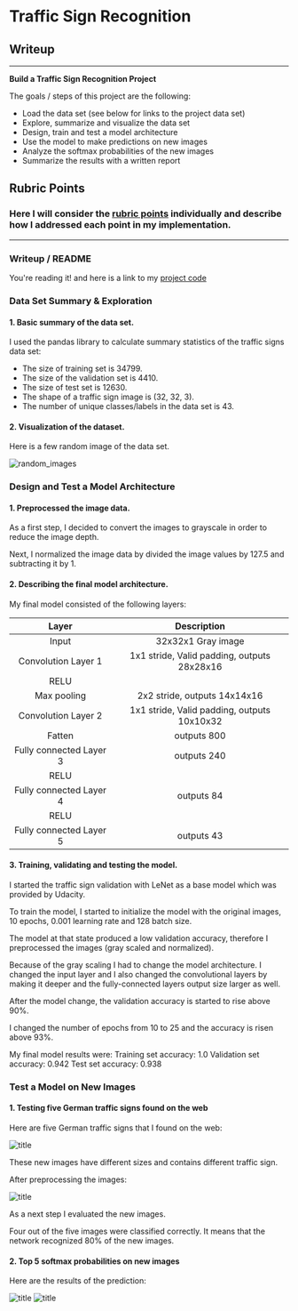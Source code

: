 # **Traffic Sign Recognition** 

## Writeup

---

**Build a Traffic Sign Recognition Project**

The goals / steps of this project are the following:
* Load the data set (see below for links to the project data set)
* Explore, summarize and visualize the data set
* Design, train and test a model architecture
* Use the model to make predictions on new images
* Analyze the softmax probabilities of the new images
* Summarize the results with a written report


## Rubric Points
### Here I will consider the [rubric points](https://review.udacity.com/#!/rubrics/481/view) individually and describe how I addressed each point in my implementation.  

---
### Writeup / README

You're reading it! and here is a link to my [project code](https://github.com/IZAR23537/CarND-TrafficSignClassifier-P2/blob/master/Traffic_Sign_Classifier.ipynb)

### Data Set Summary & Exploration

#### 1. Basic summary of the data set. 

I used the pandas library to calculate summary statistics of the traffic
signs data set:

* The size of training set is 34799.
* The size of the validation set is 4410.
* The size of test set is 12630.
* The shape of a traffic sign image is (32, 32, 3).
* The number of unique classes/labels in the data set is 43.

#### 2. Visualization of the dataset.

Here is a few random image of the data set.

![random_images](/write_up_images/image1.JPG)

### Design and Test a Model Architecture

#### 1. Preprocessed the image data. 

As a first step, I decided to convert the images to grayscale in order to reduce the image depth.

Next, I normalized the image data by divided the image values by 127.5 and subtracting it by 1.

#### 2. Describing the final model architecture.

My final model consisted of the following layers:

| Layer 				 |     Description								| 
|:----------------------:|:--------------------------------------------:| 
| Input					 | 32x32x1 Gray image 							| 
| Convolution Layer 1  	 | 1x1 stride, Valid padding, outputs 28x28x16 	|
| RELU					 |												|
| Max pooling			 | 2x2 stride,  outputs 14x14x16 				|
| Convolution Layer 2    | 1x1 stride, Valid padding, outputs 10x10x32 	|
| Fatten				 | outputs 800 									|
| Fully connected Layer 3| outputs 240 									|
| RELU					 | 												|
| Fully connected Layer 4| outputs 84 									|
| RELU					 | 												|
| Fully connected Layer 5| outputs 43 									|
 

#### 3. Training, validating and testing the model. 

I started the traffic sign validation with LeNet as a base model which was provided by Udacity.

To train the model, I started to initialize the model with the original images, 10 epochs, 0.001 learning rate and 128 batch size.

The model at that state produced a low validation accuracy, therefore I preprocessed the images (gray scaled and normalized).

Because of the gray scaling I had to change the model architecture. I changed the input layer and I also changed the convolutional layers by making it deeper and the fully-connected layers output size larger as well.

After the model change, the validation accuracy is started to rise above 90%. 

I changed the number of epochs from 10 to 25 and the accuracy is risen above 93%.

My final model results were:
    Training set accuracy: 1.0
    Validation set accuracy: 0.942
    Test set accuracy: 0.938
    

### Test a Model on New Images

#### 1. Testing five German traffic signs found on the web

Here are five German traffic signs that I found on the web:

![title](write_up_images/image2.jpg)

These new images have different sizes and contains different traffic sign.

After preprocessing the images:

![title](write_up_images/image3.jpg)

As a next step I evaluated the new images. 

Four out of the five images were classified correctly. It means that the network recognized 80% of the new images.

#### 2. Top 5 softmax probabilities on new images

Here are the results of the prediction:

![title](write_up_images/image4.jpg) ![title](write_up_images/image5.jpg)